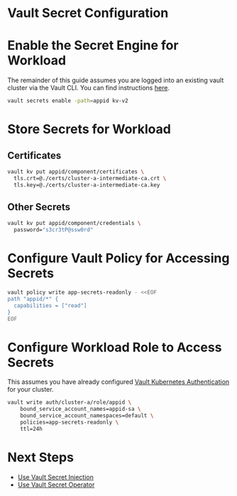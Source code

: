 # Vault Secret Configuration

# Enable the Secret Engine for Workload
The remainder of this guide assumes you are logged into an existing vault cluster via the Vault CLI. You can find instructions [here](./vault-cluster-setup.md#login-to-vault).

```bash
vault secrets enable -path=appid kv-v2
```

# Store Secrets for Workload

## Certificates
```bash
vault kv put appid/component/certificates \
  tls.crt=@./certs/cluster-a-intermediate-ca.crt \
  tls.key=@./certs/cluster-a-intermediate-ca.key
```

## Other Secrets
```bash
vault kv put appid/component/credentials \
  password="s3cr3tP@ssw0rd"
```

# Configure Vault Policy for Accessing Secrets
```bash
vault policy write app-secrets-readonly - <<EOF
path "appid/*" {
  capabilities = ["read"]
}
EOF
```

# Configure Workload Role to Access Secrets
This assumes you have already configured [Vault Kubernetes Authentication](./vault-kubernetes-authentication.md) for your cluster.

```bash
vault write auth/cluster-a/role/appid \
    bound_service_account_names=appid-sa \
    bound_service_account_namespaces=default \
    policies=app-secrets-readonly \
    ttl=24h
```

# Next Steps

- [Use Vault Secret Injection](./use-cases/vault-secret-injection.md)
- [Use Vault Secret Operator](./use-cases/vault-secret-operator.md)